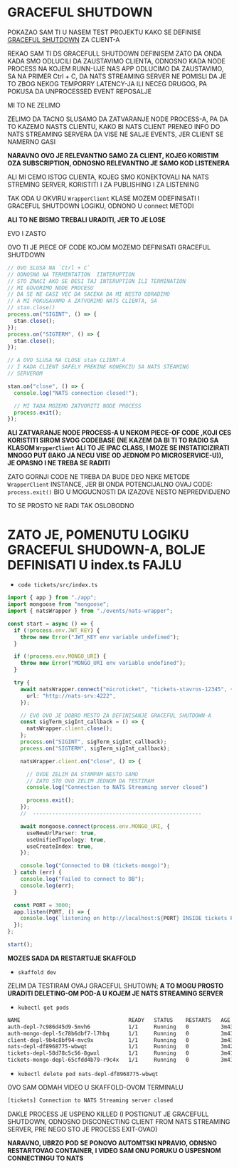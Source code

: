 # GRACEFUL SHUTDOWN

POKAZAO SAM TI U NASEM TEST PROJEKTU KAKO SE DEFINISE [GRACEFUL SHUTDOWN](nats_test_project/src/listener.ts) ZA CLIENT-A

REKAO SAM TI DS GRACEFULL SHUTDOWN DEFINISEM ZATO DA ONDA KADA SMO ODLUCILI DA ZAUSTAVIMO CLIENTA, ODNOSNO KADA NODE PROCESS NA KOJEM RUNN-UJE NAS APP ODLUCIMO DA ZAUSTAVIMO, SA NA PRIMER Ctrl + C, DA NATS STREAMING SERVER NE POMISLI DA JE TO ZBOG NEKOG TEMPORRY LATENCY-JA ILI NECEG DRUGOG, PA POKUSA DA UNPROCESSED EVENT REPOSALJE

MI TO NE ZELIMO

ZELIMO DA TACNO SLUSAMO DA ZATVARANJE NODE PROCESS-A, PA DA TO KAZEMO NASTS CLIENTU, KAKO BI NATS CLIENT PRENEO INFO DO NATS STREAMING SERVERA DA VISE NE SALJE EVENTS, JER CLIENT SE NAMERNO GASI

**NARAVNO OVO JE RELEVANTNO SAMO ZA CLIENT, KOJEG KORISTIM OZA SUBSCRIPTION, ODNOSNO RELEVANTNO JE SAMO KOD LISTENERA**

ALI MI CEMO ISTOG CLIENTA, KOJEG SMO KONEKTOVALI NA NATS STREMING SERVER, KORISTITI I ZA PUBLISHING I ZA LISTENING

TAK ODA U OKVIRU `WrapperClient` KLASE MOZEM ODEFINISATI I GRACEFUL SHUTDOWN LOGIKU, ODNONO U connect METODI

**ALI TO NE BISMO TREBALI URADITI, JER TO JE LOSE**

EVO I ZASTO

OVO TI JE PIECE OF CODE KOJOM MOZEMO DEFINISATI GRACEFUL SHUTDOWN

```ts
// OVO SLUSA NA `Ctrl + C`
// ODNOSNO NA TERMINTATION  IINTERUPTION
// STO ZNACI AKO SE DESI TAJ INTERUPTION ILI TERMINATION
// MI GOVORIMO NODE PROCESU
// DA SE NE GASI VEC DA SACEKA DA MI NESTO ODRADIMO
// A MI POKUSAVAMO A ZATVORIMO NATS CLIENTA, SA
// stan.close()
process.on("SIGINT", () => {
  stan.close();
});
process.on("SIGTERM", () => {
  stan.close();
});

// A OVO SLUSA NA CLOSE stan CLIENT-A
// I KADA CLIENT SAFELY PREKINE KONEKCIU SA NATS STEAMING 
// SERVEROM

stan.on("close", () => {
  console.log("NATS connection closed!");

  // MI TADA MOZEMO ZATVORITI NODE PROCESS
  process.exit();
});
```

**ALI ZATVARANJE NODE PROCESS-A U NEKOM PIECE-OF CODE ,KOJI CES KORISTITI SIROM SVOG CODEBASE (NE KAZEM DA BI TI TO RADIO SA KLASOM `WrpperClient` ALI TO JE IPAC CLASS, I MOZE SE INSTATICIZIRATI MNOGO PUT (IAKO JA NECU VISE OD JEDNOM PO MICROSERVICE-U)), JE OPASNO I NE TREBA SE RADITI**

ZATO GORNJI CODE NE TREBA DA BUDE DEO NEKE METODE `WrapperClient` INSTANCE, JER BI ONDA POTENCIJALNO OVAJ CODE: `process.exit()` BIO U MOGUCNOSTI DA IZAZOVE NESTO NEPREDVIDJENO

TO SE PROSTO NE RADI TAK OSLOBODNO

# ZATO JE, POMENUTU LOGIKU GRACEFUL SHUDOWN-A, BOLJE DEFINISATI U index.ts FAJLU

- `code tickets/src/index.ts`

```ts
import { app } from "./app";
import mongoose from "mongoose";
import { natsWrapper } from "./events/nats-wrapper";

const start = async () => {
  if (!process.env.JWT_KEY) {
    throw new Error("JWT_KEY env variable undefined");
  }

  if (!process.env.MONGO_URI) {
    throw new Error("MONGO_URI env variable undefined");
  }

  try {
    await natsWrapper.connect("microticket", "tickets-stavros-12345", {
      url: "http://nats-srv:4222",
    });

    // EVO OVO JE DOBRO MESTO ZA DEFINISANJE GRACEFUL SHUTDOWN-A
    const sigTerm_sigInt_callback = () => {
      natsWrapper.client.close();
    };
    process.on("SIGINT", sigTerm_sigInt_callback);
    process.on("SIGTERM", sigTerm_sigInt_callback);

    natsWrapper.client.on("close", () => {

      // OVDE ZELIM DA STAMPAM NESTO SAMO
      // ZATO STO OVO ZELIM JEDNOM DA TESTIRAM
      console.log("Connection to NATS Streaming server closed")

      process.exit();
    });
    //  -----------------------------------------------------

    await mongoose.connect(process.env.MONGO_URI, {
      useNewUrlParser: true,
      useUnifiedTopology: true,
      useCreateIndex: true,
    });

    console.log("Connected to DB (tickets-mongo)");
  } catch (err) {
    console.log("Failed to connect to DB");
    console.log(err);
  }

  const PORT = 3000;
  app.listen(PORT, () => {
    console.log(`listening on http://localhost:${PORT} INSIDE tickets POD`);
  });
};

start();
```

**MOZES SADA DA RESTARTUJE SKAFFOLD**

- `skaffold dev`

ZELIM DA TESTIRAM OVAJ GRACEFUL SHUTOWN; **A TO MOGU PROSTO URADITI DELETING-OM POD-A U KOJEM JE NATS STREAMING SERVER**

- `kubectl get pods`

```zsh
NAME                                  READY   STATUS    RESTARTS   AGE
auth-depl-7c986d45d9-5mvh6            1/1     Running   0          3m43s
auth-mongo-depl-5c78b6dbf7-l7hbq      1/1     Running   0          3m43s
client-depl-9b4c8bf94-mvc9x           1/1     Running   0          3m43s
nats-depl-df8968775-wbwqt             1/1     Running   0          3m42s
tickets-depl-58d78c5c56-8gwxl         1/1     Running   0          3m41s
tickets-mongo-depl-65cfdd4b79-r9c4x   1/1     Running   0          3m41s
```

- `kubectl delete pod nats-depl-df8968775-wbwqt`

OVO SAM ODMAH VIDEO U SKAFFOLD-OVOM TERMINALU

```zsh
[tickets] Connection to NATS Streaming server closed
```

DAKLE PROCESS JE USPENO KILLED (I POSTIGNUT JE GRACEFULL SHUTDOWN, ODNOSNO DISCONECTING CLIENT FROM NATS STREAMING SERVER, PRE NEGO STO JE PROCESS EXIT-OVAO)

**NARAVNO, UBRZO POD SE PONOVO AUTOMTSKI NPRAVIO, ODNSNO RESTARTOVAO CONTAINER, I VIDEO SAM ONU PORUKU O USPESNOM CONNECTINGU TO NATS**
